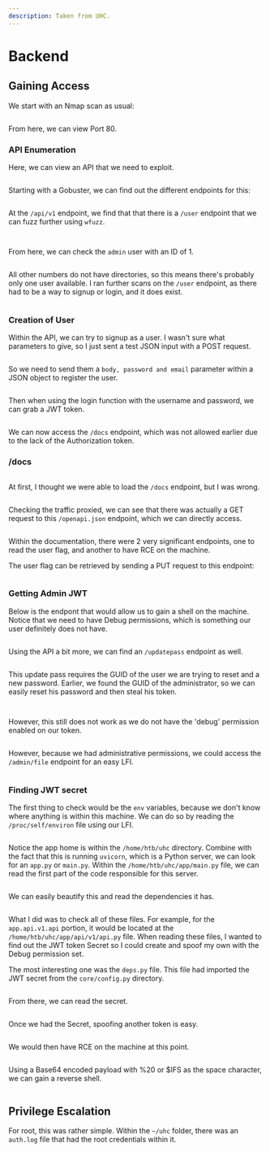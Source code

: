 ```yaml
---
description: Taken from UHC.
---
```


# Backend

## Gaining Access

We start with an Nmap scan as usual:

<figure><img src="../../../.gitbook/assets/image (3) (3) (3).png" alt=""><figcaption></figcaption></figure>

From here, we can view Port 80.&#x20;

### API Enumeration

Here, we can view an API that we need to exploit.

<figure><img src="../../../.gitbook/assets/image (2) (1) (7).png" alt=""><figcaption></figcaption></figure>

Starting with a Gobuster, we can find out the different endpoints for this:

&#x20;

<figure><img src="../../../.gitbook/assets/image (10) (4) (1).png" alt=""><figcaption></figcaption></figure>

At the `/api/v1` endpoint, we find that that there is a `/user` endpoint that we can fuzz further using `wfuzz`.

<figure><img src="../../../.gitbook/assets/image (175) (1).png" alt=""><figcaption></figcaption></figure>

<figure><img src="../../../.gitbook/assets/image (1) (1) (6).png" alt=""><figcaption></figcaption></figure>

From here, we can check the `admin` user with an ID of 1.&#x20;

<figure><img src="../../../.gitbook/assets/image (173) (2).png" alt=""><figcaption></figcaption></figure>

All other numbers do not have directories, so this means there's probably only one user available. I ran further scans on the `/user` endpoint, as there had to be a way to signup or login, and it does exist.

<figure><img src="../../../.gitbook/assets/image (183) (2).png" alt=""><figcaption></figcaption></figure>

### Creation of User

Within the API, we can try to signup as a user. I wasn't sure what parameters to give, so I just sent a test JSON input with a POST request.

<figure><img src="../../../.gitbook/assets/image (177) (2).png" alt=""><figcaption></figcaption></figure>

So we need to send them a `body, password and email` parameter within a JSON object to register the user.

<figure><img src="../../../.gitbook/assets/image (213).png" alt=""><figcaption></figcaption></figure>

Then when using the login function with the username and password, we can grab a JWT token.

<figure><img src="../../../.gitbook/assets/image (189) (2).png" alt=""><figcaption></figcaption></figure>

We can now access the `/docs` endpoint, which was not allowed earlier due to the lack of the Authorization token.

### /docs

<figure><img src="../../../.gitbook/assets/image (201) (1).png" alt=""><figcaption></figcaption></figure>

At first, I thought we were able to load the `/docs` endpoint, but I was wrong.

<figure><img src="../../../.gitbook/assets/image (178) (1).png" alt=""><figcaption></figcaption></figure>

Checking the traffic proxied, we can see that there was actually a GET request to this `/openapi.json` endpoint, which we can directly access.

<figure><img src="../../../.gitbook/assets/image (170) (1).png" alt=""><figcaption></figcaption></figure>

Within the documentation, there were 2 very significant endpoints, one to read the user flag, and another to have RCE on the machine.

The user flag can be retrieved by sending a PUT request to this endpoint:

<figure><img src="../../../.gitbook/assets/image (196) (1).png" alt=""><figcaption></figcaption></figure>

### Getting Admin JWT

Below is the endpont that would allow us to gain a shell on the machine. Notice that we need to have Debug permissions, which is something our user definitely does not have.

<figure><img src="../../../.gitbook/assets/image (168) (1).png" alt=""><figcaption></figcaption></figure>

Using the API a bit more, we can find an `/updatepass` endpoint as well.

<figure><img src="../../../.gitbook/assets/image (188) (2).png" alt=""><figcaption></figcaption></figure>

This update pass requires the GUID of the user we are trying to reset and a new password. Earlier, we found the GUID of the administrator, so we can easily reset his password and then steal his token.

<figure><img src="../../../.gitbook/assets/image (1) (1) (4) (2).png" alt=""><figcaption></figcaption></figure>

<figure><img src="../../../.gitbook/assets/image (185) (2).png" alt=""><figcaption></figcaption></figure>

However, this still does not work as we do not have the 'debug' permission enabled on our token.

<figure><img src="../../../.gitbook/assets/image (225).png" alt=""><figcaption></figcaption></figure>

However, because we had administrative permissions, we could access the `/admin/file` endpoint for an easy LFI.

<figure><img src="../../../.gitbook/assets/image (216).png" alt=""><figcaption></figcaption></figure>

### Finding JWT secret

The first thing to check would be the `env` variables, because we don't know where anything is within this machine. We can do so by reading the `/proc/self/environ` file using our LFI.

<figure><img src="../../../.gitbook/assets/image (5) (9).png" alt=""><figcaption></figcaption></figure>

Notice the app home is within the `/home/htb/uhc` directory. Combine with the fact that this is running `uvicorn`, which is a Python server, we can look for an `app.py` or `main.py`. Within the `/home/htb/uhc/app/main.py` file, we can read the first part of the code responsible for this server.

<figure><img src="../../../.gitbook/assets/image (211).png" alt=""><figcaption></figcaption></figure>

We can easily beautify this and read the dependencies it has.

<figure><img src="../../../.gitbook/assets/image (224).png" alt=""><figcaption></figcaption></figure>

What I did was to check all of these files. For example, for the `app.api.v1.api` portion, it would be located at the `/home/htb/uhc/app/api/v1/api.py` file. When reading these files, I wanted to find out the JWT token Secret so I could create and spoof my own with the Debug permission set.&#x20;

The most interesting one was the `deps.py` file. This file had imported the JWT secret from the `core/config.py` directory.

<figure><img src="../../../.gitbook/assets/image (181) (2).png" alt=""><figcaption></figcaption></figure>

From there, we can read the secret.

<figure><img src="../../../.gitbook/assets/image (199) (2).png" alt=""><figcaption></figcaption></figure>

Once we had the Secret, spoofing another token is easy.

<figure><img src="../../../.gitbook/assets/image (174) (2).png" alt=""><figcaption></figcaption></figure>

We would then have RCE on the machine at this point.

<figure><img src="../../../.gitbook/assets/image (4) (1) (5) (1) (1).png" alt=""><figcaption></figcaption></figure>

Using a Base64 encoded payload with %20 or $IFS as the space character, we can gain a reverse shell.

<figure><img src="../../../.gitbook/assets/image (226).png" alt=""><figcaption></figcaption></figure>

## Privilege Escalation

For root, this was rather simple. Within the `~/uhc` folder, there was an `auth.log` file that had the root credentials within it.

<figure><img src="../../../.gitbook/assets/image (190).png" alt=""><figcaption></figcaption></figure>

<figure><img src="../../../.gitbook/assets/image (215).png" alt=""><figcaption></figcaption></figure>
